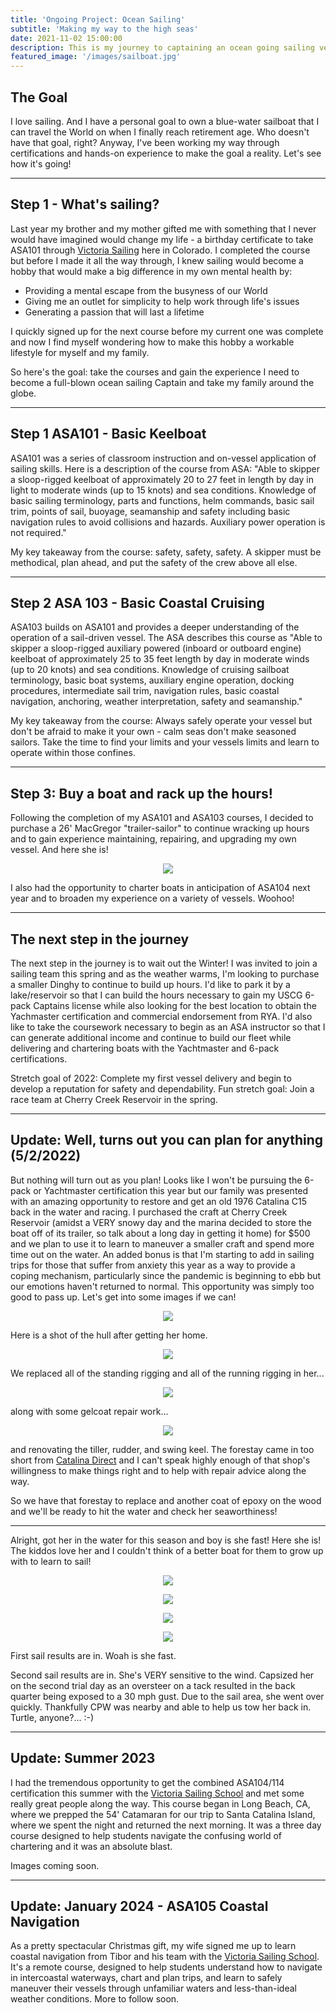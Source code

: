 ```yaml
---
title: 'Ongoing Project: Ocean Sailing'
subtitle: 'Making my way to the high seas'
date: 2021-11-02 15:00:00
description: This is my journey to captaining an ocean going sailing vessel
featured_image: '/images/sailboat.jpg'
---
```


## The Goal

I love sailing.  And I have a personal goal to own a blue-water sailboat that I can travel the World on when I finally reach retirement age.  Who doesn't have that goal, right?  Anyway, I've been working my way through certifications and hands-on experience to make the goal a reality.  Let's see how it's going!

---

## Step 1 - What's sailing?

Last year my brother and my mother gifted me with something that I never would have imagined would change my life - a birthday certificate to take ASA101 through <a href="https://victoriasailingschool.com">Victoria Sailing</a> here in Colorado.  I completed the course but before I made it all the way through, I knew sailing would become a hobby that would make a big difference in my own mental health by:

* Providing a mental escape from the busyness of our World
* Giving me an outlet for simplicity to help work through life's issues
* Generating a passion that will last a lifetime

I quickly signed up for the next course before my current one was complete and now I find myself wondering how to make this hobby a workable lifestyle for myself and my family.

So here's the goal: take the courses and gain the experience I need to become a full-blown ocean sailing Captain and take my family around the globe.  

---

## Step 1 ASA101 - Basic Keelboat

ASA101 was a series of classroom instruction and on-vessel application of sailing skills.  Here is a description of the course from ASA: "Able to skipper a sloop-rigged keelboat of approximately 20 to 27 feet in length by day in light to moderate winds (up to 15 knots) and sea conditions. Knowledge of basic sailing terminology, parts and functions, helm commands, basic sail trim, points of sail, buoyage, seamanship and safety including basic navigation rules to avoid collisions and hazards. Auxiliary power operation is not required."

My key takeaway from the course: safety, safety, safety.  A skipper must be methodical, plan ahead, and put the safety of the crew above all else.

---

## Step 2 ASA 103 - Basic Coastal Cruising

ASA103 builds on ASA101 and provides a deeper understanding of the operation of a sail-driven vessel.  The ASA describes this course as "Able to skipper a sloop-rigged auxiliary powered (inboard or outboard engine) keelboat of approximately 25 to 35 feet length by day in moderate winds (up to 20 knots) and sea conditions. Knowledge of cruising sailboat terminology, basic boat systems, auxiliary engine operation, docking procedures, intermediate sail trim, navigation rules, basic coastal navigation, anchoring, weather interpretation, safety and seamanship."

My key takeaway from the course: Always safely operate your vessel but don't be afraid to make it your own - calm seas don't make seasoned sailors.  Take the time to find your limits and your vessels limits and learn to operate within those confines.

---
## Step 3: Buy a boat and rack up the hours!

Following the completion of my ASA101 and ASA103 courses, I decided to purchase a 26' MacGregor "trailer-sailor" to continue wracking up hours and to gain experience maintaining, repairing, and upgrading my own vessel.  And here she is!

<p align="center"><img src="/images/26d.jpg"></p>

I also had the opportunity to charter boats in anticipation of ASA104 next year and to broaden my experience on a variety of vessels.  Woohoo!

---

## The next step in the journey

The next step in the journey is to wait out the Winter!  I was invited to join a sailing team this spring and as the weather warms, I'm looking to purchase a smaller Dinghy to continue to build up hours. I'd like to park it by a lake/reservoir so that I can build the hours necessary to gain my USCG 6-pack Captains license while also looking for the best location to obtain the Yachmaster certification and commercial endorsement from RYA.  I'd also like to take the coursework necessary to begin as an ASA instructor so that I can generate additional income and continue to build our fleet while delivering and chartering boats with the Yachtmaster and 6-pack certifications.

Stretch goal of 2022: Complete my first vessel delivery and begin to develop a reputation for safety and dependability.  Fun stretch goal: Join a race team at Cherry Creek Reservoir in the spring.  

---

## Update: Well, turns out you can plan for anything (5/2/2022)

But nothing will turn out as you plan!  Looks like I won't be pursuing the 6-pack or Yachtmaster certification this year but our family was presented with an amazing opportunity to restore and get an old 1976 Catalina C15 back in the water and racing.  I purchased the craft at Cherry Creek Reservoir (amidst a VERY snowy day and the marina decided to store the boat off of its trailer, so talk about a long day in getting it home) for $500 and we plan to use it to learn to maneuver a smaller craft and spend more time out on the water.  An added bonus is that I'm starting to add in sailing trips for those that suffer from anxiety this year as a way to provide a coping mechanism, particularly since the pandemic is beginning to ebb but our emotions haven't returned to normal.  This opportunity was simply too good to pass up.  Let's get into some images if we can!

<p align="center"><img src="/images/c15.jpg"></p>

Here is a shot of the hull after getting her home.  

<p align="center"><img src="/images/standingRigging.jpg"></p>

We replaced all of the standing rigging and all of the running rigging in her...

<p align="center"><img src="/images/repair.jpg"></p>

along with some gelcoat repair work...

<p align="center"><img src="/images/epoxy.jpg"></p>

and renovating the tiller, rudder, and swing keel.  The forestay came in too short from <a href = "https://www.catalinadirect.com">Catalina Direct</a> and I can't speak highly enough of that shop's willingness to make things right and to help with repair advice along the way.  

So we have that forestay to replace and another coat of epoxy on the wood and we'll be ready to hit the water and check her seaworthiness!

---

Alright, got her in the water for this season and boy is she fast!  Here she is!  The kiddos love her and I couldn't think of a better boat for them to grow up with to learn to sail!

<p align="center"><img src="/images/babyboat.jpg"></p>
<p align="center"><img src="/images/babyboat2.jpg"></p>
<p align="center"><img src="/images/babyboat3.jpg"></p>
<p align="center"><img src="/images/shoesboat.jpg"></p>

First sail results are in.  Woah is she fast.

Second sail results are in.  She's VERY sensitive to the wind.  Capsized her on the second trial day as an oversteer on a tack resulted in the back quarter being exposed to a 30 mph gust.  Due to the sail area, she went over quickly.  Thankfully CPW was nearby and able to help us tow her back in.  Turtle, anyone?...  :-)

---

## Update: Summer 2023

I had the tremendous opportunity to get the combined ASA104/114 certification this summer with the <a href = "https://www.victoriasailingschool.com">Victoria Sailing School</a> and met some really great people along the way.  This course began in Long Beach, CA, where we prepped the 54' Catamaran for our trip to Santa Catalina Island, where we spent the night and returned the next morning.  It was a three day course designed to help students navigate the confusing world of chartering and it was an absolute blast.

Images coming soon.

---

## Update: January 2024 - ASA105 Coastal Navigation

As a pretty spectacular Christmas gift, my wife signed me up to learn coastal navigation from Tibor and his team with the <a href = "https://www.victoriasailingschool.com">Victoria Sailing School</a>.  It's a remote course, designed to help students understand how to navigate in intercoastal waterways, chart and plan trips, and learn to safely maneuver their vessels through unfamiliar waters and less-than-ideal weather conditions.  More to follow soon.
